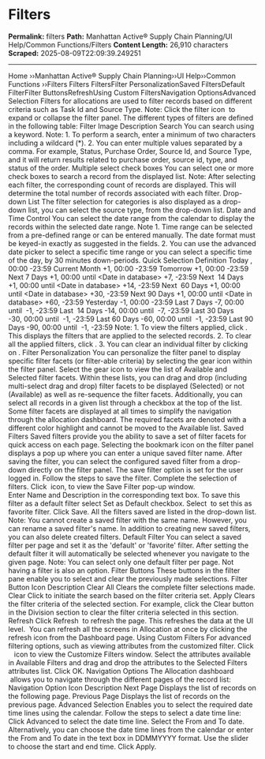 # Filters

**Permalink:** filters
**Path:** Manhattan Active® Supply Chain Planning/UI Help/Common Functions/Filters
**Content Length:** 26,910 characters
**Scraped:** 2025-08-09T22:09:39.249251

---

Home ››Manhattan Active® Supply Chain Planning››UI Help››Common Functions ››Filters Filters FiltersFilter PersonalizationSaved FiltersDefault FilterFilter ButtonsRefreshUsing Custom FiltersNavigation OptionsAdvanced Selection Filters for allocations are used to filter records based on different criteria such as Task Id and Source Type. Note: Click the filter icon  to expand or collapse the filter panel. The different types of filters are defined in the following table: Filter Image Description Search You can search using a keyword. Note: 1. To perform a search, enter a minimum of two characters including a wildcard (*). 2. You can enter multiple values separated by a comma. For example, Status, Purchase Order, Source Id, and Source Type, and it will return results related to purchase order, source id, type, and status of the order. Multiple select check boxes You can select one or more check boxes to search a record from the displayed list. Note: After selecting each filter, the corresponding count of records are displayed. This will determine the total number of records associated with each filter. Drop-down List The filter selection for categories is also displayed as a drop-down list, you can select the source type, from the drop-down list. Date and Time Control You can select the date range from the calendar to display the records within the selected date range. Note 1. Time range can be selected from a pre-defined range or can be entered manually. The date format must be keyed-in exactly as suggested in the fields. 2. You can use the advanced date picker to select a specific time range or you can select a specific time of the day, by 30 minutes down-periods. Quick Selection Definition Today <Date in database>, 00:00 -23:59 Current Month <Date in database>+1, 00:00 -23:59 Tomorrow <Date in database>+1, 00:00 -23:59 Next 7 Days <Date in database>+1, 00:00 until <Date in database> +7, -23:59 Next  14 Days <Date in database>+1, 00:00 until <Date in database> +14, -23:59 Next  60 Days <Date in database>+1, 00:00 until <Date in database> +30, -23:59 Next 90 Days <Date in database>+1, 00:00 until <Date in database> +60, -23:59 Yesterday <Date in database> -1, 00:00 -23:59 Last 7 Days <Date in database>-7, 00:00 until <Date in database> -1, -23:59 Last  14 Days <Date in database>-14, 00:00 until <Date in database> -7, -23:59 Last 30 Days <Date in database>-30, 00:00 until <Date in database> -1, -23:59 Last 60 Days <Date in database>-60, 00:00 until <Date in database> -1, -23:59 Last 90  Days <Date in database>-90, 00:00 until <Date in database> -1, -23:59 Note: 1. To view the filters applied, click . This displays the filters that are applied to the selected records. 2. To clear all the applied filters, click . 3. You can clear an individual filter by clicking on . Filter Personalization You can personalize the filter panel to display specific filter facets (or filter-able criteria) by selecting the gear icon within the filter panel. Select the gear icon to view the list of Available and Selected filter facets. Within these lists, you can drag and drop (including multi-select drag and drop) filter facets to be displayed (Selected) or not (Available) as well as re-sequence the filter facets. Additionally, you can select all records in a given list through a checkbox at the top of the list. Some filter facets are displayed at all times to simplify the navigation through the allocation dashboard. The required facets are denoted with a different color highlight and cannot be moved to the Available list. Saved Filters Saved filters provide you the ability to save a set of filter facets for quick access on each page. Selecting the bookmark icon on the filter panel displays a pop up where you can enter a unique saved filter name. After saving the filter, you can select the configured saved filter from a drop-down directly on the filter panel. The save filter option is set for the user logged in. Follow the steps to save the filter. Complete the selection of filters. Click  icon, to view the Save Filter pop-up window. Enter Name and Description in the corresponding text box. To save this filter as a default filter select Set as Default checkbox. Select  to set this as favorite filter. Click Save. All the filters saved are listed in the drop-down list. Note: You cannot create a saved filter with the same name. However, you can rename a saved filter's name. In addition to creating new saved filters, you can also delete created filters. Default Filter You can select a saved filter per page and set it as the 'default' or 'favorite' filter. After setting the default filter it will automatically be selected whenever you navigate to the given page. Note: You can select only one default filter per page. Not having a filter is also an option. Filter Buttons These buttons in the filter pane enable you to select and clear the previously made selections. Filter Button Icon Description Clear All Clears the complete filter selections made. Clear Click to initiate the search based on the filter criteria set. Apply Clears the filter criteria of the selected section. For example, click the Clear button in the Division section to clear the filter criteria selected in this section. Refresh Click Refresh  to refresh the page. This refreshes the data at the UI level.  You can refresh all the screens in Allocation at once by clicking the refresh icon from the Dashboard page. Using Custom Filters For advanced filtering options, such as viewing attributes from the customized filter. Click    icon to view the Customize Filters window. Select the attributes available in Available Filters and drag and drop the attributes to the Selected Filters attributes list. Click OK. Navigation Options The Allocation dashboard  allows you to navigate through the different pages of the record list: Navigation Option Icon Description Next Page Displays the list of records on the following page. Previous Page Displays the list of records on the previous page. Advanced Selection Enables you to select the required date time lines using the calendar. Follow the steps to select a date time line: Click Advanced to select the date time line. Select the From and To date. Alternatively, you can choose the date time lines from the calendar or enter the From and To date in the text box in DDMMYYYY format. Use the slider to choose the start and end time. Click Apply.
